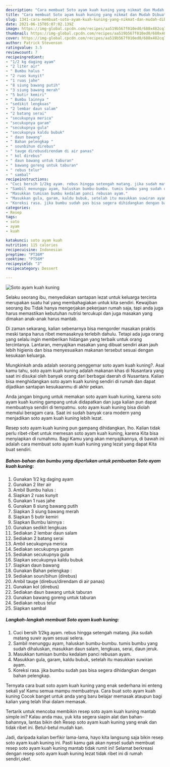 ```yaml
---
description: "Cara membuat Soto ayam kuah kuning yang nikmat dan Mudah Dibuat"
title: "Cara membuat Soto ayam kuah kuning yang nikmat dan Mudah Dibuat"
slug: 1341-cara-membuat-soto-ayam-kuah-kuning-yang-nikmat-dan-mudah-dibuat
date: 2021-06-15T05:07:02.139Z
image: https://img-global.cpcdn.com/recipes/aa519b567f010ed0/680x482cq70/soto-ayam-kuah-kuning-foto-resep-utama.jpg
thumbnail: https://img-global.cpcdn.com/recipes/aa519b567f010ed0/680x482cq70/soto-ayam-kuah-kuning-foto-resep-utama.jpg
cover: https://img-global.cpcdn.com/recipes/aa519b567f010ed0/680x482cq70/soto-ayam-kuah-kuning-foto-resep-utama.jpg
author: Patrick Stevenson
ratingvalue: 3.5
reviewcount: 7
recipeingredient:
- "1/2 kg daging ayam"
- "2 liter air"
- " Bumbu halus "
- "2 ruas kunyit"
- "1 ruas jahe"
- "8 siung bawang putih"
- "3 siung bawang merah"
- "5 butir kemiri"
- " Bumbu lainnya "
- "sedikit lengkuas"
- "2 lembar daun salam"
- "2 batang serai"
- "secukupnya merica"
- "secukupnya garam"
- "secukupnya gula"
- "secukupnya kaldu bubuk"
- " daun bawang"
- " Bahan pelengkap "
- " sounbihun direbus"
- " tauge direbusdirendam di air panas"
- " kol direbus"
- " daun bawang untuk taburan"
- " bawang goreng untuk taburan"
- " rebus telur"
- " sambal"
recipeinstructions:
- "Cuci bersih 1/2kg ayam. rebus hingga setengah matang. jika sudah matang suwir ayam sesuai selera."
- "Sambil menunggu ayam, haluskan bumbu-bumbu. tumis bumbu yang sudah dihaluskan, masukkan daun salam, lengkuas, serai, daun jeruk."
- "Masukkan tumisan bumbu kedalam panci rebusan ayam."
- "Masukkan gula, garam, kaldu bubuk, setelah itu masukkan suwiran ayam."
- "Koreksi rasa. jika bumbu sudah pas bisa segera dihidangkan dengan bahan pelengkap."
categories:
- Resep
tags:
- soto
- ayam
- kuah

katakunci: soto ayam kuah 
nutrition: 115 calories
recipecuisine: Indonesian
preptime: "PT36M"
cooktime: "PT56M"
recipeyield: "3"
recipecategory: Dessert

---
```



![Soto ayam kuah kuning](https://img-global.cpcdn.com/recipes/aa519b567f010ed0/680x482cq70/soto-ayam-kuah-kuning-foto-resep-utama.jpg)

Selaku seorang ibu, menyediakan santapan lezat untuk keluarga tercinta merupakan suatu hal yang membahagiakan untuk kita sendiri. Kewajiban seorang ibu Tidak hanya mengerjakan pekerjaan rumah saja, tapi anda juga harus memastikan kebutuhan nutrisi tercukupi dan juga masakan yang dimakan anak-anak harus mantab.

Di zaman  sekarang, kalian sebenarnya bisa mengorder masakan praktis meski tanpa harus ribet memasaknya terlebih dahulu. Tetapi ada juga orang yang selalu ingin memberikan hidangan yang terbaik untuk orang tercintanya. Lantaran, menyajikan masakan yang dibuat sendiri akan jauh lebih higienis dan bisa menyesuaikan makanan tersebut sesuai dengan kesukaan keluarga. 



Mungkinkah anda adalah seorang penggemar soto ayam kuah kuning?. Asal kamu tahu, soto ayam kuah kuning adalah makanan khas di Nusantara yang saat ini disukai oleh banyak orang dari berbagai daerah di Nusantara. Kalian bisa menghidangkan soto ayam kuah kuning sendiri di rumah dan dapat dijadikan santapan kesukaanmu di akhir pekan.

Anda jangan bingung untuk memakan soto ayam kuah kuning, karena soto ayam kuah kuning gampang untuk didapatkan dan juga kalian pun dapat membuatnya sendiri di tempatmu. soto ayam kuah kuning bisa diolah memalui beragam cara. Saat ini sudah banyak cara modern yang menjadikan soto ayam kuah kuning lebih lezat.

Resep soto ayam kuah kuning pun gampang dihidangkan, lho. Kalian tidak perlu ribet-ribet untuk memesan soto ayam kuah kuning, karena Kita bisa menyiapkan di rumahmu. Bagi Kamu yang akan menyajikannya, di bawah ini adalah cara membuat soto ayam kuah kuning yang lezat yang dapat Kita buat sendiri.

<!--inarticleads1-->

##### Bahan-bahan dan bumbu yang diperlukan untuk pembuatan Soto ayam kuah kuning:

1. Gunakan 1/2 kg daging ayam
1. Gunakan 2 liter air
1. Ambil  Bumbu halus :
1. Siapkan 2 ruas kunyit
1. Gunakan 1 ruas jahe
1. Gunakan 8 siung bawang putih
1. Siapkan 3 siung bawang merah
1. Siapkan 5 butir kemiri
1. Siapkan  Bumbu lainnya :
1. Gunakan sedikit lengkuas
1. Sediakan 2 lembar daun salam
1. Sediakan 2 batang serai
1. Ambil secukupnya merica
1. Sediakan secukupnya garam
1. Sediakan secukupnya gula
1. Siapkan secukupnya kaldu bubuk
1. Siapkan  daun bawang
1. Gunakan  Bahan pelengkap :
1. Sediakan  soun/bihun (direbus)
1. Ambil  tauge (direbus/direndam di air panas)
1. Gunakan  kol (direbus)
1. Sediakan  daun bawang untuk taburan
1. Gunakan  bawang goreng untuk taburan
1. Sediakan  rebus telur
1. Siapkan  sambal




<!--inarticleads2-->

##### Langkah-langkah membuat Soto ayam kuah kuning:

1. Cuci bersih 1/2kg ayam. rebus hingga setengah matang. jika sudah matang suwir ayam sesuai selera.
1. Sambil menunggu ayam, haluskan bumbu-bumbu. tumis bumbu yang sudah dihaluskan, masukkan daun salam, lengkuas, serai, daun jeruk.
1. Masukkan tumisan bumbu kedalam panci rebusan ayam.
1. Masukkan gula, garam, kaldu bubuk, setelah itu masukkan suwiran ayam.
1. Koreksi rasa. jika bumbu sudah pas bisa segera dihidangkan dengan bahan pelengkap.




Ternyata cara buat soto ayam kuah kuning yang enak sederhana ini enteng sekali ya! Kamu semua mampu membuatnya. Cara buat soto ayam kuah kuning Cocok banget untuk anda yang baru belajar memasak ataupun bagi kalian yang telah lihai dalam memasak.

Tertarik untuk mencoba membikin resep soto ayam kuah kuning mantab simple ini? Kalau anda mau, yuk kita segera siapin alat dan bahan-bahannya, lantas bikin deh Resep soto ayam kuah kuning yang enak dan tidak ribet ini. Betul-betul mudah kan. 

Jadi, daripada kalian berfikir lama-lama, hayo kita langsung saja bikin resep soto ayam kuah kuning ini. Pasti kamu gak akan nyesel sudah membuat resep soto ayam kuah kuning mantab tidak rumit ini! Selamat berkreasi dengan resep soto ayam kuah kuning lezat tidak ribet ini di rumah sendiri,oke!.

